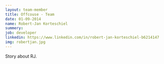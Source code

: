 ```yaml
---
layout: team-member
title: Offcouse - Team
date: 01-09-2014
name: Robert-Jan Korteschiel
summery:
job: developer
linkedin: https://www.linkedin.com/in/robert-jan-korteschiel-b6214147
img: robertjan.jpg
---
```

Story about RJ.